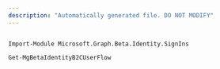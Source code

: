 ```yaml
---
description: "Automatically generated file. DO NOT MODIFY"
---
```


```powershellv2

Import-Module Microsoft.Graph.Beta.Identity.SignIns

Get-MgBetaIdentityB2CUserFlow

```